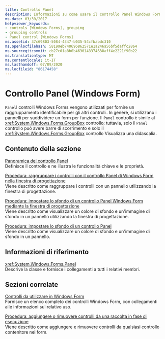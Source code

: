 ```yaml
---
title: Controllo Panel
description: Informazioni su come usare il controllo Panel Windows Forms, in particolare su come usare i pannelli per suddividere un form in base alla funzione.
ms.date: 03/30/2017
helpviewer_keywords:
- controls [Windows Forms], grouping
- grouping controls
- Panel control [Windows Forms]
ms.assetid: 37c69803-5084-4347-b035-54cfbabdc310
ms.openlocfilehash: 58190eb740696862571e1a246a56bf5daffc2864
ms.sourcegitcommit: cb27c01a8b0b4630148374638aff4e2221f90b22
ms.translationtype: MT
ms.contentlocale: it-IT
ms.lasthandoff: 07/09/2020
ms.locfileid: "86174458"
---
```

# <a name="panel-control-windows-forms"></a>Controllo Panel (Windows Form)
`Panel`I controlli Windows Forms vengono utilizzati per fornire un raggruppamento identificabile per gli altri controlli. In genere, si utilizzano i pannelli per suddividere un form per funzione. Il `Panel` controllo è simile al <xref:System.Windows.Forms.GroupBox> controllo; tuttavia, solo il `Panel` controllo può avere barre di scorrimento e solo il <xref:System.Windows.Forms.GroupBox> controllo Visualizza una didascalia.  
  
## <a name="in-this-section"></a>Contenuto della sezione  
 [Panoramica del controllo Panel](panel-control-overview-windows-forms.md)  
 Definisce il controllo e ne illustra le funzionalità chiave e le proprietà.  
  
 [Procedura: raggruppare i controlli con il controllo Panel di Windows Form nella finestra di progettazione](group-controls-with-wf-panel-control-using-the-designer.md)  
 Viene descritto come raggruppare i controlli con un pannello utilizzando la finestra di progettazione.  
  
 [Procedura: impostare lo sfondo di un controllo Panel Windows Form mediante la finestra di progettazione](how-to-set-the-background-of-a-windows-forms-panel-using-the-designer.md)  
 Viene descritto come visualizzare un colore di sfondo e un'immagine di sfondo in un pannello utilizzando la finestra di progettazione.  
  
 [Procedura: impostare lo sfondo di un controllo Panel](how-to-set-the-background-of-a-windows-forms-panel.md)  
 Viene descritto come visualizzare un colore di sfondo e un'immagine di sfondo in un pannello.  
  
## <a name="reference"></a>Informazioni di riferimento  
 <xref:System.Windows.Forms.Panel>  
 Descrive la classe e fornisce i collegamenti a tutti i relativi membri.  
  
## <a name="related-sections"></a>Sezioni correlate  
 [Controlli da utilizzare in Windows Form](controls-to-use-on-windows-forms.md)  
 Fornisce un elenco completo dei controlli Windows Form, con collegamenti alle informazioni sul relativo uso.  
  
 [Procedura: aggiungere o rimuovere controlli da una raccolta in fase di esecuzione](how-to-add-to-or-remove-from-a-collection-of-controls-at-run-time.md)  
 Viene descritto come aggiungere e rimuovere controlli da qualsiasi controllo contenitore nei form.
